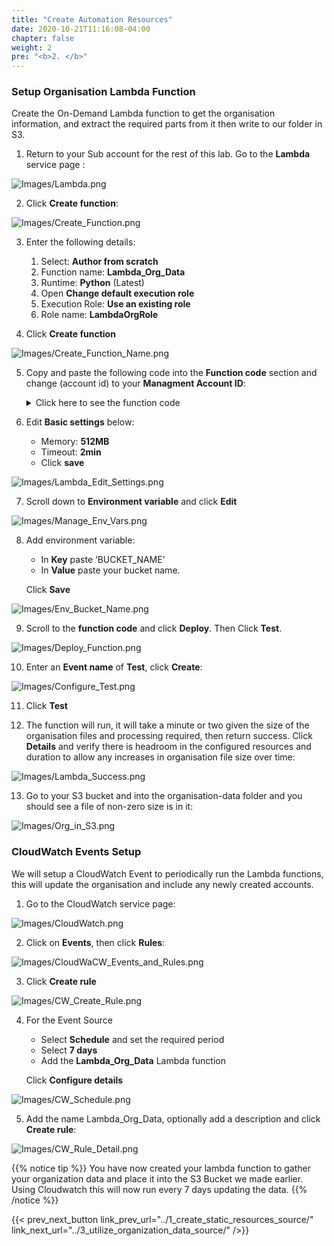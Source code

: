 ```yaml
---
title: "Create Automation Resources"
date: 2020-10-21T11:16:08-04:00
chapter: false
weight: 2
pre: "<b>2. </b>"
---
```


### Setup Organisation Lambda Function

Create the On-Demand Lambda function to get the organisation information, and extract the required parts from it then write to our folder in S3. 

1.	Return to your Sub account for the rest of this lab. Go to the **Lambda** service page :

![Images/Lambda.png](/Cost/300_Organization_Data_CUR_Connection/Images/Lambda.png)

2.	Click **Create function**:

![Images/Create_Function.png](/Cost/300_Organization_Data_CUR_Connection/Images/Create_Function.png)

3.	Enter the following details:
    1.	Select: **Author from scratch**
    2.	Function name: **Lambda_Org_Data**
    3.	Runtime: **Python** (Latest)
    4.	Open **Change default execution role**
    5.  Execution Role: **Use an existing role**
    6.	Role name: **LambdaOrgRole**

4.	Click **Create function**

![Images/Create_Function_Name.png](/Cost/300_Organization_Data_CUR_Connection/Images/Create_Function_Name.png)

5.	Copy and paste the following code into the **Function code** section and change (account id) to your **Managment Account ID**:

    <details>
    <summary> Click here to see the function code</summary>
        
        #!/usr/bin/env python3
    
        import argparse
        import boto3
        from botocore.exceptions import ClientError
        from botocore.client import Config
        import os
        
        def list_accounts():
            bucket = os.environ["BUCKET_NAME"] #Using enviroment varibles below the lambda will use your S3 bucket

            sts_connection = boto3.client('sts')
            acct_b = sts_connection.assume_role(
                RoleArn="arn:aws:iam::(account id):role/OrganizationLambdaAccessRole",
                RoleSessionName="cross_acct_lambda"
            )
            
            ACCESS_KEY = acct_b['Credentials']['AccessKeyId']
            SECRET_KEY = acct_b['Credentials']['SecretAccessKey']
            SESSION_TOKEN = acct_b['Credentials']['SessionToken']

            # create service client using the assumed role credentials
            client = boto3.client(
                "organizations", region_name="us-east-1", #Using the Organization client to get the data. This MUST be us-east-1 regardless of region you have the lamda in
                aws_access_key_id=ACCESS_KEY,
                aws_secret_access_key=SECRET_KEY,
                aws_session_token=SESSION_TOKEN,
            )

            
            paginator = client.get_paginator("list_accounts") #Paginator for a large list of accounts
            response_iterator = paginator.paginate()
            with open('/tmp/org.csv', 'w') as f: # Saving in the temporay folder in the lambda

                for response in response_iterator: # extracts the needed info
                    for account in response["Accounts"]:
                        aid = account["Id"]
                        name = account["Name"]
                        time = account["JoinedTimestamp"]
                        status = account["Status"]
                        line = "%s, %s, %s, %s\n" % (aid, name, time, status)
                        f.write(line)
            print("respose gathered")

            try:
                s3 = boto3.client('s3', 'eu-west-1',
                                config=Config(s3={'addressing_style': 'path'}))
                s3.upload_file(
                    '/tmp/org.csv', bucket, "organisation-data/org.csv") #uploading the file with the data to s3
                print("org data in s3")
            except Exception as e:
                print(e)

        def lambda_handler(event, context):
            list_accounts()


    </details>

6.	Edit **Basic settings** below:
    -	Memory: **512MB**
    -	Timeout: **2min**
    -	Click **save**


![Images/Lambda_Edit_Settings.png](/Cost/300_Organization_Data_CUR_Connection/Images/Lambda_Edit_Settings.png)

7.	Scroll down to **Environment variable** and click **Edit**

![Images/Manage_Env_Vars.png](/Cost/300_Organization_Data_CUR_Connection/Images/Manage_Env_Vars.png)

8.	Add environment variable:
    - In **Key** paste ‘BUCKET_NAME’ 
    - In **Value** paste your bucket name. 
 
    Click **Save**

![Images/Env_Bucket_Name.png](/Cost/300_Organization_Data_CUR_Connection/Images/Env_Bucket_Name.png)

9.	Scroll to the **function code**  and click **Deploy**. Then Click **Test**.

![Images/Deploy_Function.png](/Cost/300_Organization_Data_CUR_Connection/Images/Deploy_Function.png)

10.	Enter an **Event name** of **Test**, click **Create**:

![Images/Configure_Test.png](/Cost/300_Organization_Data_CUR_Connection/Images/Configure_Test.png)

11.	Click **Test**

12.	The function will run, it will take a minute or two given the size of the organisation files and processing required, then return success. Click **Details** and verify there is headroom in the configured resources and duration to allow any increases in organisation file size over time:

![Images/Lambda_Success.png](/Cost/300_Organization_Data_CUR_Connection/Images/Lambda_Success.png)

13.	Go to your S3 bucket and into the organisation-data folder and you should see a file of non-zero size is in it:

![Images/Org_in_S3.png](/Cost/300_Organization_Data_CUR_Connection/Images/Org_in_S3.png)


### CloudWatch Events Setup

We will setup a CloudWatch Event to periodically run the Lambda functions, this will update the organisation and include any newly created accounts.

1.	Go to the CloudWatch service page:

![Images/CloudWatch.png](/Cost/300_Organization_Data_CUR_Connection/Images/CloudWatch.png)

2.	Click on **Events**, then click **Rules**:

![Images/CloudWaCW_Events_and_Rules.png](/Cost/300_Organization_Data_CUR_Connection/Images/CW_Events_and_Rules.png)

3.	Click **Create rule**

![Images/CW_Create_Rule.png](/Cost/300_Organization_Data_CUR_Connection/Images/CW_Create_Rule.png)

4.	For the Event Source
    - Select **Schedule** and set the required period
    - Select **7 days**
    - Add the **Lambda_Org_Data** Lambda function

    Click **Configure details**

![Images/CW_Schedule.png](/Cost/300_Organization_Data_CUR_Connection/Images/CW_Schedule.png)

5.	Add the name Lambda_Org_Data, optionally add a description and click **Create rule**:

![Images/CW_Rule_Detail.png](/Cost/300_Organization_Data_CUR_Connection/Images/CW_Rule_Detail.png)

{{% notice tip %}}
You have now created your lambda function  to gather your organization data and place it into the S3 Bucket we made earlier. Using Cloudwatch this will now run every 7 days updating  the data. 
{{% /notice %}}


{{< prev_next_button link_prev_url="../1_create_static_resources_source/" link_next_url="../3_utilize_organization_data_source/" />}}
